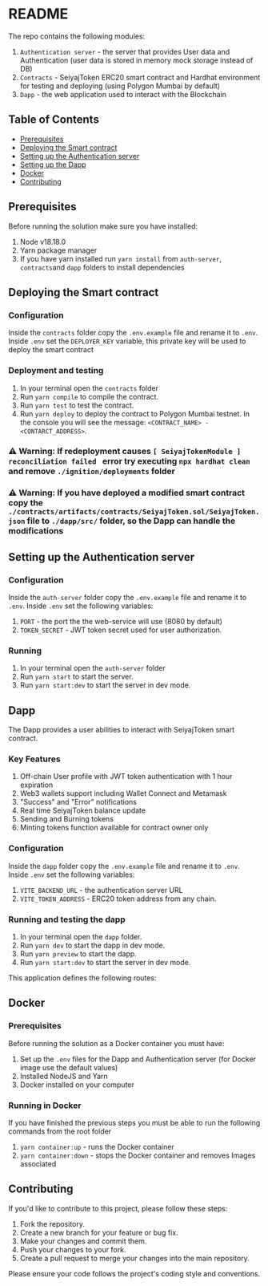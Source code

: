 # README

The repo contains the following modules:
1. `Authentication server` - the server that provides User data and Authentication (user data is stored in memory mock storage instead of DB)
2. `Contracts` - SeiyajToken ERC20 smart contract and Hardhat environment for testing and deploying (using Polygon Mumbai by default)
3. `Dapp` - the web application used to interact with the Blockchain

## Table of Contents

- [Prerequisites](#prerequisites)
- [Deploying the Smart contract](#deploying-the-smart-contract)
- [Setting up the Authentication server](#setting-up-the-authentication-server)
- [Setting up the Dapp](#setting-up-the-dapp)
- [Docker](#docker)
- [Contributing](#contributing)

## Prerequisites

Before running the solution make sure you have installed:

1. Node v18.18.0
2. Yarn package manager
3. If you have yarn installed run `yarn install` from `auth-server`, `contracts`and `dapp` folders to install dependencies 

## Deploying the Smart contract

### Configuration

Inside the `contracts` folder copy the `.env.example` file and rename it to `.env`.
Inside `.env` set the `DEPLOYER_KEY` variable, this private key will be used to deploy the smart contract 

### Deployment and testing

1. In your terminal open the `contracts` folder
2. Run `yarn compile` to compile the contract.
3. Run `yarn test` to test the contract.
4. Run `yarn deploy` to deploy the contract to Polygon Mumbai testnet. In the console you will see the message: `<CONTRACT_NAME> - <CONTARCT_ADDRESS>`.

### ⚠️ Warning: If redeployment causes `[ SeiyajTokenModule ] reconciliation failed ` error try executing `npx hardhat clean` and remove `./ignition/deployments` folder
### ⚠️ Warning: If you have deployed a modified smart contract copy the `./contracts/artifacts/contracts/SeiyajToken.sol/SeiyajToken.json` file to `./dapp/src/` folder, so the Dapp can handle the modifications

## Setting up the Authentication server

### Configuration

Inside the `auth-server` folder copy the `.env.example` file and rename it to `.env`.
Inside `.env` set the following variables:

1.  `PORT` - the port the the web-service will use (8080 by default)
2.  `TOKEN_SECRET` - JWT token secret used for user authorization.

### Running

1. In your terminal open the `auth-server` folder
2. Run `yarn start` to start the server.
3. Run `yarn start:dev` to start the server in dev mode.

## Dapp
The Dapp provides a user abilities to interact with SeiyajToken smart contract.

### Key Features

1. Off-chain User profile with JWT token authentication with 1 hour expiration
2. Web3 wallets support including Wallet Connect and Metamask
3. "Success" and "Error" notifications
4. Real time SeiyajToken balance update
5. Sending and Burning tokens
6. Minting tokens function available for contract owner only 

### Configuration

Inside the `dapp` folder copy the `.env.example` file and rename it to `.env`.
Inside `.env` set the following variables:

1.  `VITE_BACKEND_URL` - the authentication server URL
2.  `VITE_TOKEN_ADDRESS` - ERC20 token address from any chain.

### Running and testing the dapp

1. In your terminal open the `dapp` folder.
2. Run `yarn dev` to start the dapp in dev mode.
3. Run `yarn preview` to start the dapp.
4. Run `yarn start:dev` to start the server in dev mode.

This application defines the following routes:

## Docker
### Prerequisites

Before running the solution as a Docker container you must have:

1. Set up  the `.env` files for the Dapp and Authentication server (for Docker image use the default values)
2. Installed NodeJS and Yarn
3. Docker installed on your computer

### Running in Docker
If you have finished the previous steps you must be able to run the following commands from the root folder 

1. `yarn container:up` - runs the Docker container
2. `yarn container:down` - stops the Docker container and removes Images associated

## Contributing

If you'd like to contribute to this project, please follow these steps:

1. Fork the repository.
2. Create a new branch for your feature or bug fix.
3. Make your changes and commit them.
4. Push your changes to your fork.
5. Create a pull request to merge your changes into the main repository.

Please ensure your code follows the project's coding style and conventions.


